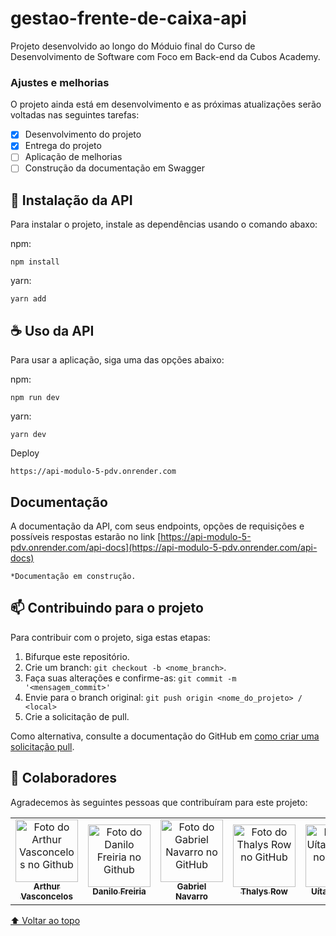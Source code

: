 # gestao-frente-de-caixa-api

Projeto desenvolvido ao longo do Móduio final do Curso de Desenvolvimento de Software com Foco em Back-end da Cubos Academy.

### Ajustes e melhorias

O projeto ainda está em desenvolvimento e as próximas atualizações serão voltadas nas seguintes tarefas:

- [x] Desenvolvimento do projeto
- [x] Entrega do projeto
- [ ] Aplicação de melhorias
- [ ] Construção da documentação em Swagger

## 🚀 Instalação da API

Para instalar o projeto, instale as dependências usando o comando abaxo:

npm:

```
npm install
```

yarn:

```
yarn add
```

## ☕ Uso da API

Para usar a aplicação, siga uma das opções abaixo:

npm:

```
npm run dev
```

yarn:

```
yarn dev
```

Deploy

```
https://api-modulo-5-pdv.onrender.com
```

## Documentação

A documentação da API, com seus endpoints, opções de requisições e possíveis respostas estarão no link [https://api-modulo-5-pdv.onrender.com/api-docs](https://api-modulo-5-pdv.onrender.com/api-docs)

`*Documentação em construção.`

## 📫 Contribuindo para o projeto

Para contribuir com o projeto, siga estas etapas:

1. Bifurque este repositório.
2. Crie um branch: `git checkout -b <nome_branch>`.
3. Faça suas alterações e confirme-as: `git commit -m '<mensagem_commit>'`
4. Envie para o branch original: `git push origin <nome_do_projeto> / <local>`
5. Crie a solicitação de pull.

Como alternativa, consulte a documentação do GitHub em [como criar uma solicitação pull](https://help.github.com/en/github/collaborating-with-issues-and-pull-requests/creating-a-pull-request).

## 🤝 Colaboradores

Agradecemos às seguintes pessoas que contribuíram para este projeto:

<table>
  <tr>
    <td align="center">
      <a href="#">
        <img src="https://avatars.githubusercontent.com/u/136521975?v=4" width="100px;" alt="Foto do Arthur Vasconcelos no Github"/><br>
        <sub>
          <b>Arthur Vasconcelos</b>
        </sub>
      </a>
    </td>
    <td align="center">
      <a href="#">
        <img src="https://avatars.githubusercontent.com/u/76266160?v=4" width="100px;" alt="Foto do Danilo Freiria no Github"/><br>
        <sub>
          <b>Danilo Freiria</b>
        </sub>
      </a>
    </td>
    <td align="center">
      <a href="#">
        <img src="https://avatars.githubusercontent.com/u/118223745?v=4" width="100px;" alt="Foto do Gabriel Navarro no GitHub"/><br>
        <sub>
          <b>Gabriel Navarro</b>
        </sub>
      </a>
    </td>
    <td align="center">
      <a href="#">
        <img src="https://avatars.githubusercontent.com/u/123907051?v=4" width="100px;" alt="Foto do Thalys Row no GitHub"/><br>
        <sub>
          <b>Thalys Row</b>
        </sub>
      </a>
    </td>
    <td align="center">
      <a href="#">
        <img src="https://avatars.githubusercontent.com/u/15834173?v=4" width="100px;" alt="Foto do Uítalo Souza no GitHub"/><br>
        <sub>
          <b>Uítalo Souza</b>
        </sub>
      </a>
    </td>
  </tr>
</table>

[⬆ Voltar ao topo](#gestao-frente-de-caixa-api)<br>
